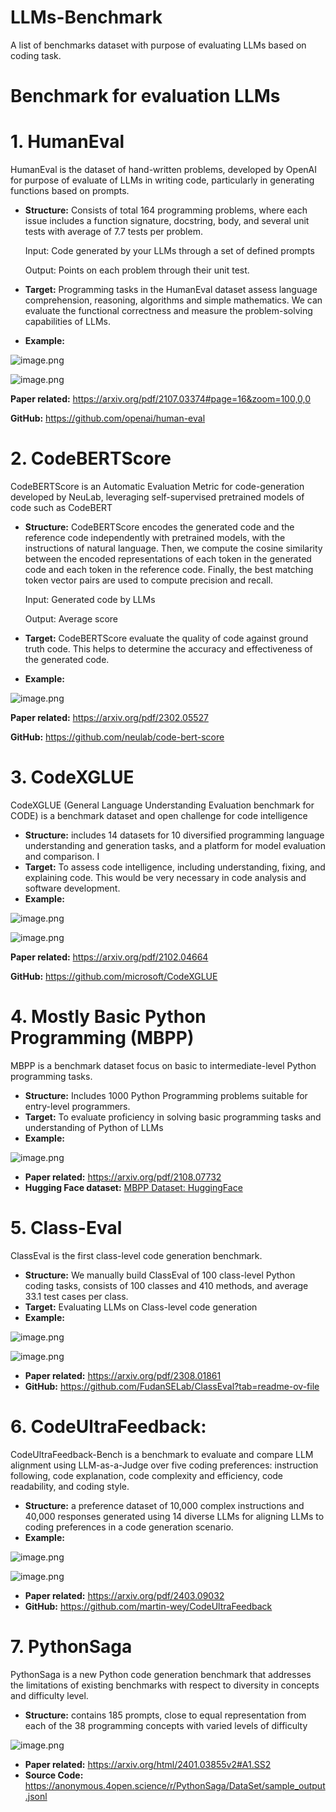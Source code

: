 # LLMs-Benchmark
A list of benchmarks dataset with purpose of evaluating LLMs based on coding task. 
# Benchmark for evaluation LLMs

# **1. HumanEval**

HumanEval is the dataset of hand-written problems, developed by OpenAI for purpose of evaluate of LLMs in writing code, particularly in generating functions based on prompts.

- **Structure:** Consists of total 164 programming problems, where each issue includes a function signature, docstring, body, and several unit tests with average of 7.7 tests per problem.
    
    Input: Code generated by your LLMs through a set of defined prompts 
    
    Output: Points on each problem through their unit test.
    
- **Target:** Programming tasks in the HumanEval dataset assess language comprehension, reasoning, algorithms and simple mathematics. We can evaluate the functional correctness and measure the problem-solving capabilities of LLMs.
- **Example:**

![image.png](https://prod-files-secure.s3.us-west-2.amazonaws.com/12a72466-d1d9-4c53-9d23-dea80619583f/bc7b9879-9ae3-4780-9729-5dee6ef7dbe6/image.png)

![image.png](https://prod-files-secure.s3.us-west-2.amazonaws.com/12a72466-d1d9-4c53-9d23-dea80619583f/4dde8055-036b-48fd-a339-91d382b2d165/image.png)

**Paper related:** https://arxiv.org/pdf/2107.03374#page=16&zoom=100,0,0

**GitHub:** https://github.com/openai/human-eval

# **2. CodeBERTScore**

CodeBERTScore is an Automatic Evaluation Metric for code-generation developed by NeuLab, leveraging self-supervised pretrained models of code such as CodeBERT

- **Structure:** CodeBERTScore encodes the generated code and the reference code independently with pretrained  models, with the instructions of natural language. Then, we compute the cosine similarity between the encoded representations of each token in the generated code and each token in the reference code. Finally, the best matching token vector pairs are used to compute precision and recall.
    
    Input: Generated code by LLMs
    
    Output: Average score 
    
- **Target:** CodeBERTScore evaluate the quality of code against ground truth code. This helps to determine the accuracy and effectiveness of the generated code.
- **Example:**

![image.png](https://prod-files-secure.s3.us-west-2.amazonaws.com/12a72466-d1d9-4c53-9d23-dea80619583f/f0cf21d0-88c2-442f-ae67-eccb8cba37f7/image.png)

**Paper related:** https://arxiv.org/pdf/2302.05527

**GitHub:** https://github.com/neulab/code-bert-score

# **3. CodeXGLUE**

CodeXGLUE (General Language Understanding Evaluation benchmark for CODE) is a benchmark dataset and open challenge for code intelligence

- **Structure:**  includes 14 datasets for 10 diversified programming language understanding and generation tasks, and a platform for model evaluation and comparison. I
- **Target:** To assess code intelligence, including understanding, fixing, and explaining code. This would be very necessary in code analysis and software development.
- **Example:**

![image.png](https://prod-files-secure.s3.us-west-2.amazonaws.com/12a72466-d1d9-4c53-9d23-dea80619583f/19159416-d4a8-445b-acc8-1ac7db4ec8e4/image.png)

![image.png](https://prod-files-secure.s3.us-west-2.amazonaws.com/12a72466-d1d9-4c53-9d23-dea80619583f/945c2fbf-4300-4b32-9f56-e09a985d2681/image.png)

**Paper related:** https://arxiv.org/pdf/2102.04664

**GitHub:** https://github.com/microsoft/CodeXGLUE

# 4. Mostly Basic Python Programming (MBPP)

MBPP is a benchmark dataset focus on basic to intermediate-level Python programming tasks.

- **Structure:** Includes 1000 Python Programming problems suitable for entry-level programmers.
- **Target:** To evaluate proficiency in solving basic programming tasks and understanding of Python of LLMs
- **Example:**

![image.png](https://prod-files-secure.s3.us-west-2.amazonaws.com/12a72466-d1d9-4c53-9d23-dea80619583f/722ecb35-6076-4ad6-8e30-2aecb5c9680f/image.png)

- **Paper related:** https://arxiv.org/pdf/2108.07732
- **Hugging Face dataset:**  [MBPP Dataset: HuggingFace](https://huggingface.co/datasets/mbpp)

# 5. Class-Eval

ClassEval is the first class-level code generation benchmark.

- **Structure:** We manually build ClassEval of 100 class-level Python coding tasks, consists of 100 classes and 410 methods, and average 33.1 test cases per class.
- **Target:** Evaluating LLMs on Class-level code generation
- **Example:**

![image.png](https://prod-files-secure.s3.us-west-2.amazonaws.com/12a72466-d1d9-4c53-9d23-dea80619583f/ce394261-f619-476b-9179-9894dbd205ce/image.png)

![image.png](https://prod-files-secure.s3.us-west-2.amazonaws.com/12a72466-d1d9-4c53-9d23-dea80619583f/74856217-6a43-4a2b-92f7-0b739d4f8efb/image.png)

- **Paper related:** https://arxiv.org/pdf/2308.01861
- **GitHub:** https://github.com/FudanSELab/ClassEval?tab=readme-ov-file

# 6. CodeUltraFeedback:

CodeUltraFeedback-Bench is a benchmark to evaluate and compare LLM alignment using LLM-as-a-Judge over five coding preferences: instruction following, code explanation, code complexity and efficiency, code readability, and coding style.

- **Structure:**  a preference dataset of 10,000 complex instructions and 40,000 responses generated using 14 diverse LLMs for aligning LLMs to coding preferences in a code generation scenario.
- **Example:**

![image.png](https://prod-files-secure.s3.us-west-2.amazonaws.com/12a72466-d1d9-4c53-9d23-dea80619583f/eddd18f4-8c7e-43c2-9af2-03b6222c039b/image.png)

![image.png](https://prod-files-secure.s3.us-west-2.amazonaws.com/12a72466-d1d9-4c53-9d23-dea80619583f/6b9dbbde-ae44-4087-bd85-fbfabdc0d6dd/image.png)

- **Paper related:** https://arxiv.org/pdf/2403.09032
- **GitHub:** https://github.com/martin-wey/CodeUltraFeedback

# 7. PythonSaga

PythonSaga is a new Python code generation benchmark that addresses the limitations of existing benchmarks with respect to diversity in concepts and difficulty level.

- **Structure:** contains 185 prompts, close to equal representation from each of the 38 programming concepts with varied levels of difficulty

![image.png](https://prod-files-secure.s3.us-west-2.amazonaws.com/12a72466-d1d9-4c53-9d23-dea80619583f/1ef61a8f-f2ea-4b63-9ef4-def9627c2bf3/image.png)

- **Paper related:** https://arxiv.org/html/2401.03855v2#A1.SS2
- **Source Code:** https://anonymous.4open.science/r/PythonSaga/DataSet/sample_output.jsonl
